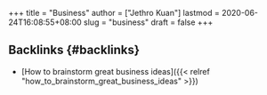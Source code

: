 +++
title = "Business"
author = ["Jethro Kuan"]
lastmod = 2020-06-24T16:08:55+08:00
slug = "business"
draft = false
+++

## Backlinks {#backlinks}

- [How to brainstorm great business ideas]({{< relref "how_to_brainstorm_great_business_ideas" >}})
